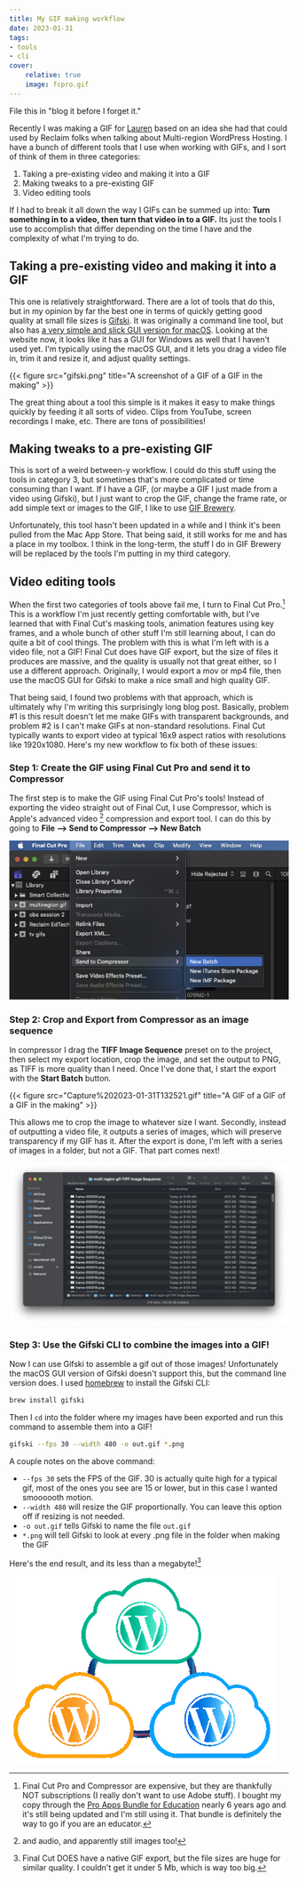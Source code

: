 ```yaml
---
title: My GIF making workflow
date: 2023-01-31
tags:
- tools
- cli
cover:
    relative: true
    image: fcpro.gif
---
```


File this in "blog it before I forget it."

Recently I was making a GIF for [Lauren](https://laurenhanks.com) based on an idea she had that could used by Reclaim folks when talking about Multi-region WordPress Hosting. I have a bunch of different tools that I use when working with GIFs, and I sort of think of them in three categories:
1. Taking a pre-existing video and making it into a GIF
2. Making tweaks to a pre-existing GIF
3. Video editing tools

If I had to break it all down the way I GIFs can be summed up into: **Turn something in to a video, then turn that video in to a GIF.** Its just the tools I use to accomplish that differ depending on the time I have and the complexity of what I'm trying to do.

## Taking a pre-existing video and making it into a GIF
This one is relatively straightforward. There are a lot of tools that do this, but in my opinion by far the best one in terms of quickly getting good quality at small file sizes is [Gifski](https://gif.ski/). It was originally a command line tool, but also has [a very simple and slick GUI version for macOS](https://apps.apple.com/us/app/gifski/id1351639930?mt=12). Looking at the website now, it looks like it has a GUI for Windows as well that I haven't used yet. I'm typically using the macOS GUI, and it lets you drag a video file in, trim it and resize it, and adjust quality settings.

{{< figure src="gifski.png" title="A screenshot of a GIF of a GIF in the making" >}}

The great thing about a tool this simple is it makes it easy to make things quickly by feeding it all sorts of video. Clips from YouTube, screen recordings I make, etc. There are tons of possibilities!

## Making tweaks to a pre-existing GIF
This is sort of a weird between-y workflow. I could do this stuff using the tools in category 3, but sometimes that's more complicated or time consuming than I want. If I have a GIF, (or maybe a GIF I just made from a video using Gifski), but I just want to crop the GIF, change the frame rate, or add simple text or images to the GIF, I like to use [GIF Brewery](https://gfycat.com/gifbrewery).

Unfortunately, this tool hasn't been updated in a while and I think it's been pulled from the Mac App Store. That being said, it still works for me and has a place in my toolbox. I think in the long-term, the stuff I do in GIF Brewery will be replaced by the tools I'm putting in my third category.

## Video editing tools
When the first two categories of tools above fail me, I turn to Final Cut Pro.[^1] This is a workflow I'm just recently getting comfortable with, but I've learned that with Final Cut's masking tools, animation features using key frames, and a whole bunch of other stuff I'm still learning about, I can do quite a bit of cool things. The problem with this is what I'm left with is a video file, not a GIF! Final Cut does have GIF export, but the size of files it produces are massive, and the quality is usually not that great either, so I use a different approach. Originally, I would export a mov or mp4 file, then use the macOS GUI for Gifski to make a nice small and high quality GIF. 

[^1]: Final Cut Pro and Compressor are expensive, but they are thankfully NOT subscriptions (I really don't want to use Adobe stuff). I bought my copy through the [Pro Apps Bundle for Education](https://www.apple.com/us-edu/shop/product/BMGE2Z/A/pro-apps-bundle-for-education) nearly 6 years ago and it's still being updated and I'm still using it. That bundle is definitely the way to go if you are an educator.

That being said, I found two problems with that approach, which is ultimately why I'm writing this surprisingly long blog post. Basically, problem #1 is this result doesn't let me make GIFs with transparent backgrounds, and problem #2 is I can't make GIFs at non-standard resolutions. Final Cut typically wants to export video at typical 16x9 aspect ratios with resolutions like 1920x1080. Here's my new workflow to fix both of these issues:

### Step 1: Create the GIF using Final Cut Pro and send it to Compressor
The first step is to make the GIF using Final Cut Pro's tools! Instead of exporting the video straight out of Final Cut, I use Compressor, which is Apple's advanced video [^2] compression and export tool. I can do this by going to **File --> Send to Compressor --> New Batch**

[^2]: and audio, and apparently still images too!

![A screenshot of Final Cut Pro's Filie menu](Capture%202023-01-31T131253.png)

### Step 2: Crop and Export from Compressor as an image sequence
In compressor I drag the **TIFF Image Sequence** preset on to the project, then select my export location, crop the image, and set the output to PNG, as TIFF is more quality than I need. Once I've done that, I start the export with the **Start Batch** button. 

{{< figure src="Capture%202023-01-31T132521.gif" title="A GIF of a GIF of a GIF in the making" >}}

This allows me to crop the image to whatever size I want. Secondly, instead of outputting a video file, it outputs a series of images, which will preserve transparency if my GIF has it. After the export is done, I'm left with a series of images in a folder, but not a GIF. That part comes next!

![a screenshot of a finder folder with hundreds of png images](Capture%202023-01-31T133010.png)

### Step 3: Use the Gifski CLI to combine the images into a GIF!
Now I can use Gifski to assemble a gif out of those images! Unfortunately the macOS GUI version of Gifski doesn't support this, but the command line version does. I used [homebrew](https://brew.sh/) to install the Gifski CLI:
```bash
brew install gifski
```

Then I `cd` into the folder where my images have been exported and run this command to assemble them into a GIF!
```bash
gifski --fps 30 --width 480 -o out.gif *.png
```

A couple notes on the above command:
- `--fps 30` sets the FPS of the GIF. 30 is actually quite high for a typical gif, most of the ones you see are 15 or lower, but in this case I wanted smoooooth motion.
- `--width 480` will resize the GIF proportionally. You can leave this option off if resizing is not needed.
- `-o out.gif` tells Gifski to name the file `out.gif`
- `*.png` will tell Gifski to look at every .png file in the folder when making the GIF

Here's the end result, and its less than a megabyte![^3]

[^3]: Final Cut DOES have a native GIF export, but the file sizes are huge for similar quality. I couldn't get it under 5 Mb, which is way too big.

![a gif with 3 wordpress logos fading in and out one at a time](multi%20region.gif)